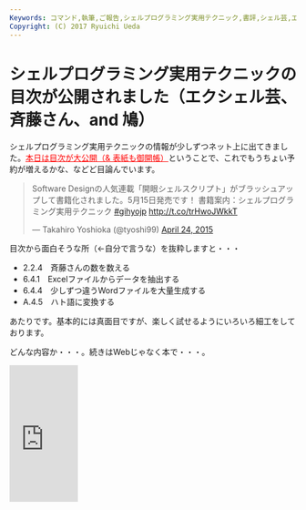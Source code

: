 ```yaml
---
Keywords: コマンド,執筆,ご報告,シェルプログラミング実用テクニック,書評,シェル芸,エクシェル芸
Copyright: (C) 2017 Ryuichi Ueda
---
```


# シェルプログラミング実用テクニックの目次が公開されました（エクシェル芸、斉藤さん、and 鳩）
シェルプログラミング実用テクニックの情報が少しずつネット上に出てきました。<a href="http://gihyo.jp/book/2015/978-4-7741-7344-3#toc" style="color:red">本日は目次が大公開（& 表紙も御開帳）</a>ということで、これでもうちょい予約が増えるかな、などど目論んでいます。

<blockquote class="twitter-tweet" data-partner="tweetdeck"><p>Software Designの人気連載「開眼シェルスクリプト」がブラッシュアップして書籍化されました。5月15日発売です！&#10;書籍案内：シェルプログラミング実用テクニック <a href="https://twitter.com/hashtag/gihyojp?src=hash">#gihyojp</a> <a href="http://t.co/trHwoJWkkT">http://t.co/trHwoJWkkT</a></p>&mdash; Takahiro Yoshioka (@tyoshi99) <a href="https://twitter.com/tyoshi99/status/591484850672046080">April 24, 2015</a></blockquote>
<script async src="//platform.twitter.com/widgets.js" charset="utf-8"></script>

<!--more-->

目次から面白そうな所（←自分で言うな）を抜粋しますと・・・

<ul>
 <li>2.2.4　斉藤さんの数を数える</li>
 <li>6.4.1　Excelファイルからデータを抽出する</li>
 <li>6.4.4　少しずつ違うWordファイルを大量生成する</li>
 <li>A.4.5　ハト語に変換する</li>
</ul>

あたりです。基本的には真面目ですが、楽しく試せるようにいろいろ細工をしております。

どんな内容か・・・。続きはWebじゃなく本で・・・。

<iframe src="http://rcm-fe.amazon-adsystem.com/e/cm?lt1=_blank&bc1=000000&IS2=1&bg1=FFFFFF&fc1=000000&lc1=0000FF&t=ryuichiueda-22&o=9&p=8&l=as4&m=amazon&f=ifr&ref=ss_til&asins=4774173444" style="width:120px;height:240px;" scrolling="no" marginwidth="0" marginheight="0" frameborder="0"></iframe>


